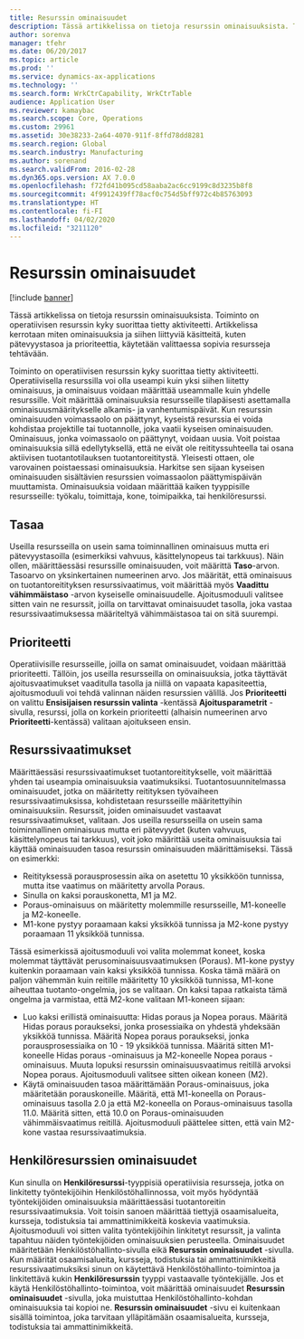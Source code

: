 ```yaml
---
title: Resurssin ominaisuudet
description: Tässä artikkelissa on tietoja resurssin ominaisuuksista. Toiminto on operatiivisen resurssin kyky suorittaa tietty aktiviteetti. Artikkelissa kerrotaan miten ominaisuuksia ja siihen liittyviä käsitteitä, kuten pätevyystasoa ja prioriteettia, käytetään valittaessa sopivia resursseja tehtävään.
author: sorenva
manager: tfehr
ms.date: 06/20/2017
ms.topic: article
ms.prod: ''
ms.service: dynamics-ax-applications
ms.technology: ''
ms.search.form: WrkCtrCapability, WrkCtrTable
audience: Application User
ms.reviewer: kamaybac
ms.search.scope: Core, Operations
ms.custom: 29961
ms.assetid: 30e38233-2a64-4070-911f-8ffd78dd8281
ms.search.region: Global
ms.search.industry: Manufacturing
ms.author: sorenand
ms.search.validFrom: 2016-02-28
ms.dyn365.ops.version: AX 7.0.0
ms.openlocfilehash: f72fd41b095cd58aaba2ac6cc9199c8d3235b8f8
ms.sourcegitcommit: 4f9912439ff78acf0c754d5bff972c4b85763093
ms.translationtype: HT
ms.contentlocale: fi-FI
ms.lasthandoff: 04/02/2020
ms.locfileid: "3211120"
---
```

# <a name="resource-capabilities"></a>Resurssin ominaisuudet

[!include [banner](../includes/banner.md)]

Tässä artikkelissa on tietoja resurssin ominaisuuksista. Toiminto on operatiivisen resurssin kyky suorittaa tietty aktiviteetti. Artikkelissa kerrotaan miten ominaisuuksia ja siihen liittyviä käsitteitä, kuten pätevyystasoa ja prioriteettia, käytetään valittaessa sopivia resursseja tehtävään.

Toiminto on operatiivisen resurssin kyky suorittaa tietty aktiviteetti. Operatiivisella resurssilla voi olla useampi kuin yksi siihen liitetty ominaisuus, ja ominaisuus voidaan määrittää useammalle kuin yhdelle resurssille. Voit määrittää ominaisuuksia resursseille tilapäisesti asettamalla ominaisuusmääritykselle alkamis- ja vanhentumispäivät. Kun resurssin ominaisuuden voimassaolo on päättynyt, kyseistä resurssia ei voida kohdistaa projektille tai tuotannolle, joka vaatii kyseisen ominaisuuden. Ominaisuus, jonka voimassaolo on päättynyt, voidaan uusia. Voit poistaa ominaisuuksia sillä edellytyksellä, että ne eivät ole reitityssuhteella tai osana aktiivisen tuotantotilauksen tuotantoreititystä. Yleisesti ottaen, ole varovainen poistaessasi ominaisuuksia. Harkitse sen sijaan kyseisen ominaisuuden sisältävien resurssien voimassaolon päättymispäivän muuttamista. Ominaisuuksia voidaan määrittää kaiken tyyppisille resursseille: työkalu, toimittaja, kone, toimipaikka, tai henkilöresurssi.

## <a name="level"></a>Tasaa
Useilla resursseilla on usein sama toiminnallinen ominaisuus mutta eri pätevyystasoilla (esimerkiksi vahvuus, käsittelynopeus tai tarkkuus). Näin ollen, määrittäessäsi resurssille ominaisuuden, voit määrittä **Taso**-arvon. Tasoarvo on yksinkertainen numeerinen arvo. Jos määrität, että ominaisuus on tuotantoreitityksen resurssivaatimus, voit määrittää myös **Vaadittu vähimmäistaso** -arvon kyseiselle ominaisuudelle. Ajoitusmoduuli valitsee sitten vain ne resurssit, joilla on tarvittavat ominaisuudet tasolla, joka vastaa resurssivaatimuksessa määriteltyä vähimmäistasoa tai on sitä suurempi.

## <a name="priority"></a>Prioriteetti
Operatiivisille resursseille, joilla on samat ominaisuudet, voidaan määrittää prioriteetti. Tällöin, jos useilla resursseilla on ominaisuuksia, jotka täyttävät ajoitusvaatimukset vaaditulla tasolla ja niillä on vapaata kapasiteettia, ajoitusmoduuli voi tehdä valinnan näiden resurssien välillä. Jos **Prioriteetti** on valittu **Ensisijaisen resurssin valinta** -kentässä **Ajoitusparametrit** -sivulla, resurssi, jolla on korkein prioriteetti (alhaisin numeerinen arvo **Prioriteetti**-kentässä) valitaan ajoitukseen ensin.

## <a name="resource-requirements"></a>Resurssivaatimukset
Määrittäessäsi resurssivaatimukset tuotantoreititykselle, voit määrittää yhden tai useampia ominaisuuksia vaatimuksiksi. Tuotantosuunnitelmassa ominaisuudet, jotka on määritetty reitityksen työvaiheen resurssivaatimuksissa, kohdistetaan resursseille määritettyihin ominaisuuksiin. Resurssit, joiden ominaisuudet vastaavat resurssivaatimukset, valitaan. Jos useilla resursseilla on usein sama toiminnallinen ominaisuus mutta eri pätevyydet (kuten vahvuus, käsittelynopeus tai tarkkuus), voit joko määrittää useita ominaisuuksia tai käyttää ominaisuuden tasoa resurssin ominaisuuden määrittämiseksi. Tässä on esimerkki:

-   Reitityksessä porausprosessin aika on asetettu 10 yksikköön tunnissa, mutta itse vaatimus on määritetty arvolla Poraus.
-   Sinulla on kaksi porauskonetta, M1 ja M2.
-   Poraus-ominaisuus on määritetty molemmille resursseille, M1-koneelle ja M2-koneelle.
-   M1-kone pystyy poraamaan kaksi yksikköä tunnissa ja M2-kone pystyy poraamaan 11 yksikköä tunnissa.

Tässä esimerkissä ajoitusmoduuli voi valita molemmat koneet, koska molemmat täyttävät perusominaisuusvaatimuksen (Poraus). M1-kone pystyy kuitenkin poraamaan vain kaksi yksikköä tunnissa. Koska tämä määrä on paljon vähemmän kuin reitille määritetty 10 yksikköä tunnissa, M1-kone aiheuttaa tuotanto-ongelmia, jos se valitaan. On kaksi tapaa ratkaista tämä ongelma ja varmistaa, että M2-kone valitaan M1-koneen sijaan:

-   Luo kaksi erillistä ominaisuutta: Hidas poraus ja Nopea poraus. Määritä Hidas poraus poraukseksi, jonka prosessiaika on yhdestä yhdeksään yksikköä tunnissa. Määritä Nopea poraus poraukseksi, jonka porausprosessiaika on 10 - 19 yksikköä tunnissa. Määritä sitten M1-koneelle Hidas poraus -ominaisuus ja M2-koneelle Nopea poraus -ominaisuus. Muuta lopuksi resurssin ominaisuusvaatimus reitillä arvoksi Nopea poraus. Ajoitusmoduuli valitsee sitten oikean koneen (M2).
-   Käytä ominaisuuden tasoa määrittämään Poraus-ominaisuus, joka määritetään porauskoneille. Määritä, että M1-koneella on Poraus-ominaisuus tasolla 2.0 ja että M2-koneella on Poraus-ominaisuus tasolla 11.0. Määritä sitten, että 10.0 on Poraus-ominaisuuden vähimmäisvaatimus reitillä. Ajoitusmoduuli päättelee sitten, että vain M2-kone vastaa resurssivaatimuksia.

## <a name="competencies-for-human-resources"></a>Henkilöresurssien ominaisuudet
Kun sinulla on **Henkilöresurssi**-tyyppisiä operatiivisia resursseja, jotka on linkitetty työntekijöihin Henkilöstöhallinnossa, voit myös hyödyntää työntekijöiden ominaisuuksia määrittäessäsi tuotantoreitin resurssivaatimuksia. Voit toisin sanoen määrittää tiettyjä osaamisalueita, kursseja, todistuksia tai ammattinimikkeitä koskevia vaatimuksia. Ajoitusmoduuli voi sitten valita työntekijöihin linkitetyt resurssit, ja valinta tapahtuu näiden työntekijöiden ominaisuuksien perusteella. Ominaisuudet määritetään Henkilöstöhallinto-sivulla eikä **Resurssin ominaisuudet** -sivulla. Kun määrität osaamisalueita, kursseja, todistuksia tai ammattinimikkeitä resurssivaatimuksiksi sinun on käytettävä Henkilöstöhallinto-toimintoa ja linkitettävä kukin **Henkilöresurssin** tyyppi vastaavalle työntekijälle. Jos et käytä Henkilöstöhallinto-toimintoa, voit määrittää ominaisuudet **Resurssin ominaisuudet** -sivulla, joka muistuttaa Henkilöstöhallinto-kohdan ominaisuuksia tai kopioi ne. **Resurssin ominaisuudet** -sivu ei kuitenkaan sisällä toimintoa, joka tarvitaan ylläpitämään osaamisalueita, kursseja, todistuksia tai ammattinimikkeitä.



